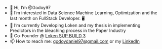 - 👋 Hi, I’m @Godoy97
- 👀 I’m interested in Data Science Machine Learning, Optimization and the last month on FullStack Developer. 🖥️
- 🌱 I’m currently Developing Loken and my thesis in implementing Predictors in the bleaching process in the Paper Industry
- 💞️ Co-Founder @ [Loken SUP BUILD 3](https://www.linkedin.com/company/loken-software)
- 📫 How to reach me: godoydaniel97@gmail.com or my [LinkedIn](https://www.linkedin.com/in/daniel-godoy-droguett/)

<!---
Godoy97/Godoy97 is a ✨ special ✨ repository because its `README.md` (this file) appears on your GitHub profile.
You can click the Preview link to take a look at your changes.
--->
